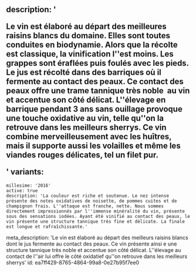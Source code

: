 description: '<p>Le vin est élaboré au départ des meilleures raisins blancs du domaine. Elles sont toutes conduites en biodynamie. Alors que la récolte est classique, la vinification l''est moins. Les grappes sont éraflées puis foulés avec les pieds. Le jus est récolté dans des barriques où il fermente au contact des peaux. Ce contact des peaux offre une trame tannique très noble &nbsp;au vin et accentue son côté délicat. L''élevage en barrique pendant 3 ans sans ouillage provoque une touche oxidative au vin, telle qu''on la retrouve dans les meilleurs sherrys. Ce vin combine merveilleusement avec les huîtres, mais il supporte aussi les volailles et même les viandes rouges délicates, tel un filet pur.</p>'
variants:
  -
    millesime: '2016'
    active: true
    description: 'La couleur est riche et soutenue. Le nez intense présente des notes oxidatives de noisette, de pommes cuites et de champignon frais. L''attaque est franche, nette. Nous sommes directement impressionnés par l''immense minéralité du vin, présente sous des sensations iodées. Ayant été vinifié au contact des peaux, le vin présente une structure tannique très fine et délicate. La finale est longue et rafraîchissante.'
meta_description: 'Le vin est élaboré au départ des meilleurs raisins blancs dont le jus fermente au contact des peaux. Ce vin présente ainsi e une structure tannique très noble et accentue son côté délicat. L''élevage au contact de l''air lui offre le côté oxidatief qu''on retrouve dans les meilleurs sherrys'
id: ea7ff429-8765-4864-99a8-0e27b95f7ee0
